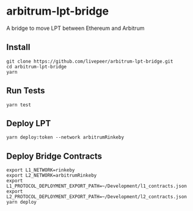 # arbitrum-lpt-bridge

A bridge to move LPT between Ethereum and Arbitrum

## Install

```
git clone https://github.com/livepeer/arbitrum-lpt-bridge.git
cd arbitrum-lpt-bridge
yarn
```

## Run Tests

```
yarn test
```

## Deploy LPT

```
yarn deploy:token --network arbitrumRinkeby
```

## Deploy Bridge Contracts

```
export L1_NETWORK=rinkeby
export L2_NETWORK=arbitrumRinkeby
export L1_PROTOCOL_DEPLOYMENT_EXPORT_PATH=~/Development/l1_contracts.json
export L2_PROTOCOL_DEPLOYMENT_EXPORT_PATH=~/Development/l2_contracts.json
yarn deploy
```
